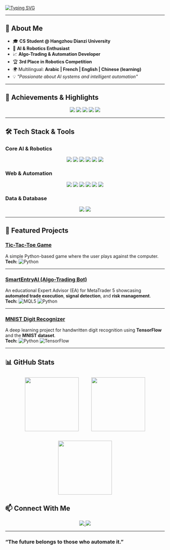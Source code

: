 <!-- Typing animation headline -->
[![Typing SVG](https://readme-typing-svg.herokuapp.com?color=%2300F700&size=28&center=true&vCenter=true&width=900&lines=AI+%26+Robotics+Enthusiast;Algo-Trading+Developer;Automation+%26+ML+Learner;Building+Intelligent+Systems+for+the+Future)](https://git.io/typing-svg)

---

## 👋 About Me  
- 🎓 **CS Student @ Hangzhou Dianzi University**  
- 🤖 **AI & Robotics Enthusiast**  
- 📈 **Algo-Trading & Automation Developer**  
- 🏆 **3rd Place in Robotics Competition**  
- 🌍 Multilingual: **Arabic | French | English | Chinese (learning)**  
- 💡 *"Passionate about AI systems and intelligent automation"*

---

## 🏅 Achievements & Highlights
<p align="center">
  <img src="https://img.shields.io/badge/🏆%20Robotics%20Competition%20Winner-FFD700?style=for-the-badge&logo=robotframework&logoColor=black&labelColor=FFD700" />
  <img src="https://img.shields.io/badge/🤝%20Open%20Source%20Contributor-36B37E?style=for-the-badge&logo=github&logoColor=white&labelColor=24292F" />
  <img src="https://img.shields.io/badge/📈%20Algo%20Trading%20Developer-FF4B4B?style=for-the-badge&logo=chartdotjs&logoColor=white&labelColor=24292F" />
  <img src="https://img.shields.io/badge/⚙️%20Automation%20Enthusiast-1F75FE?style=for-the-badge&logo=fastapi&logoColor=white&labelColor=24292F" />
  <img src="https://img.shields.io/badge/🤖%20AI%20%26%20Machine%20Learning%20Enthusiast-FF6F00?style=for-the-badge&logo=tensorflow&logoColor=white&labelColor=24292F" />
</p>

---

## 🛠 Tech Stack & Tools

### **Core AI & Robotics**
<p align="center">
  <img src="https://img.shields.io/badge/Python-3776AB?style=for-the-badge&logo=python&logoColor=white"/>
  <img src="https://img.shields.io/badge/C++-00599C?style=for-the-badge&logo=c%2B%2B&logoColor=white"/>
  <img src="https://img.shields.io/badge/MQL5-0033A0?style=for-the-badge&logo=MetaTrader&logoColor=white"/>
  <img src="https://img.shields.io/badge/TensorFlow-FF6F00?style=for-the-badge&logo=tensorflow&logoColor=white"/>
  <img src="https://img.shields.io/badge/PyTorch-EE4C2C?style=for-the-badge&logo=pytorch&logoColor=white"/>
  <img src="https://img.shields.io/badge/OpenCV-5C3EE8?style=for-the-badge&logo=opencv&logoColor=white"/>
</p>

### **Web & Automation**
<p align="center">
  <img src="https://img.shields.io/badge/HTML5-E34F26?style=for-the-badge&logo=html5&logoColor=white"/>
  <img src="https://img.shields.io/badge/CSS3-1572B6?style=for-the-badge&logo=css3&logoColor=white"/>
  <img src="https://img.shields.io/badge/JavaScript-F7DF1E?style=for-the-badge&logo=javascript&logoColor=black"/>
  <img src="https://img.shields.io/badge/PHP-777BB4?style=for-the-badge&logo=php&logoColor=white"/>
  <img src="https://img.shields.io/badge/Webflow-4353FF?style=for-the-badge&logo=webflow&logoColor=white"/>
  <img src="https://img.shields.io/badge/N8N-502EC8?style=for-the-badge&logo=n8n&logoColor=white"/>
</p>

### **Data & Database**
<p align="center">
  <img src="https://img.shields.io/badge/Pandas-150458?style=for-the-badge&logo=pandas&logoColor=white"/>
  <img src="https://img.shields.io/badge/MySQL-4479A1?style=for-the-badge&logo=mysql&logoColor=white"/>
</p>

---

## 🚀 Featured Projects

### **[Tic-Tac-Toe Game](https://github.com/Rob0y/Tic-Tac-Toe-Game)**  
A simple Python-based game where the user plays against the computer.  
**Tech:** ![Python](https://img.shields.io/badge/-Python-3776AB?style=for-the-badge&logo=python&logoColor=white)

---

### **[SmartEntryAI (Algo-Trading Bot)](https://github.com/Rob0y/SmartEntryAI)**  
An educational Expert Advisor (EA) for MetaTrader 5 showcasing **automated trade execution**, **signal detection**, and **risk management**.  
**Tech:** ![MQL5](https://img.shields.io/badge/-MQL5-0033A0?style=for-the-badge&logo=MetaTrader&logoColor=white) 
![Python](https://img.shields.io/badge/-Python-3776AB?style=for-the-badge&logo=python&logoColor=white)

---

### **[MNIST Digit Recognizer](https://github.com/Rob0y/MNIST-Digit-Recognizer)**  
A deep learning project for handwritten digit recognition using **TensorFlow** and the **MNIST dataset**.  
**Tech:** ![Python](https://img.shields.io/badge/-Python-3776AB?style=for-the-badge&logo=python&logoColor=white) 
![TensorFlow](https://img.shields.io/badge/-TensorFlow-FF6F00?style=for-the-badge&logo=tensorflow&logoColor=white)

---

## 📊 GitHub Stats
<p align="center" style="display: flex; flex-wrap: wrap; justify-content: center; gap: 20px;">
  <img src="https://github-readme-stats.vercel.app/api?username=Rob0y&show_icons=true&theme=radical" height="170" style="margin: 10px;" />
  <img src="https://github-readme-stats.vercel.app/api/top-langs/?username=Rob0y&layout=compact&theme=radical" height="170" style="margin: 10px;" />
</p>

<p align="center" style="margin-top: 20px;">
  <img src="https://github-readme-streak-stats.herokuapp.com?user=Rob0y&theme=radical&hide_border=false" height="170" />
</p>

## 📫 Connect With Me
<p align="center">
  <a href="https://www.linkedin.com/in/hamza-abajtour-a8b18225b" target="_blank">
    <img src="https://img.shields.io/badge/LinkedIn-0077B5?style=for-the-badge&logo=linkedin&logoColor=white"/>
  </a>
  <a href="https://x.com/AbajtourHamza" target="_blank">
    <img src="https://img.shields.io/badge/X-000000?style=for-the-badge&logo=x&logoColor=white"/>
  </a>
</p>

---

### **“The future belongs to those who automate it.”**
